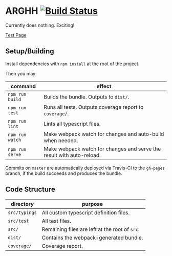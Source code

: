 # ARGHH [![Build Status](https://travis-ci.org/fmilitao/arghh.svg?branch=master)](https://travis-ci.org/fmilitao/arghh)

Currently does nothing. Exciting!

[Test Page](https://fmilitao.github.io/arghh/)

## Setup/Building

Install dependencies with `npm install` at the root of the project.

Then you may:

|command|effect|
|---|---|
|`npm run build`|Builds the bundle. Outputs to `dist/`.|
|`npm run test`|Runs all tests. Outputs coverage report to `coverage/`.|
|`npm run lint`|Lints all typescript files.|
|`npm run watch`|Make webpack watch for changes and auto-build when needed.|
|`npm run serve`|Make webpack watch for changes and serve the result with auto-reload.|

Commits on `master` are automatically deployed via Travis-CI to the `gh-pages` branch, if the build succeeds and produces the bundle.

## Code Structure

|directory|purpose|
|---|---|
|`src/typings`|All custom typescript definition files.|
|`src/test`|All test files.|
|`src/`|Remaining files are left at the root of `src`.|
|`dist/`|Contains the webpack-generated bundle.|
|`coverage/`|Coverage report.|
